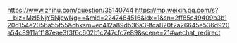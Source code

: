 https://www.zhihu.com/question/35140744
https://mp.weixin.qq.com/s?__biz=MzI5NjY5NjcwNg==&mid=2247484516&idx=1&sn=2ff85c49409b3b120d154e2056a55f55&chksm=ec412a89db36a39fca820f2a26645e536d920a54c8911aff187eae3f3f6c602b1c247cfc7e89&scene=21#wechat_redirect
